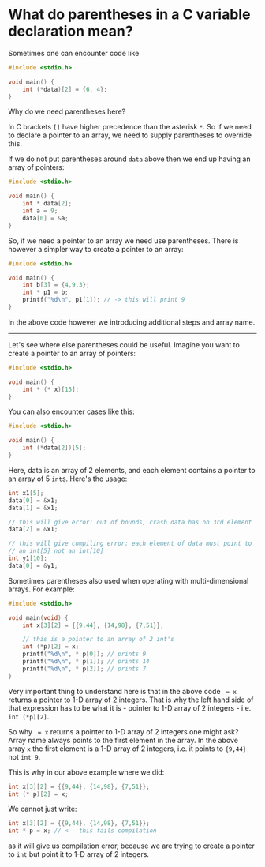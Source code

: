 # What do parentheses in a C variable declaration mean?


Sometimes one can encounter code like

```c
#include <stdio.h>

void main() {
    int (*data)[2] = {6, 4};
}
```

Why do we need parentheses here?

In C brackets `[]` have higher precedence than the asterisk `*`. So if we need to declare a
pointer to an array, we need to supply parentheses to override this.

If we do not put parentheses around `data` above then we end up having an array of
pointers:
```c
#include <stdio.h>

void main() {
    int * data[2];
    int a = 9;
    data[0] = &a;
}
```

So, if we need a pointer to an array we need use parentheses. There is however a  simpler way to create a pointer to an array:
```c
#include <stdio.h>

void main() {
    int b[3] = {4,9,3};
    int * p1 = b;
    printf("%d\n", p1[1]); // -> this will print 9
}
```
In the above code however we introducing additional steps and array name.

---

Let's see where else parentheses could be useful. Imagine you want to create a pointer to an array of pointers:
```c
#include <stdio.h>

void main() {
    int * (* x)[15];
}
```

You can also encounter cases like this:
```c
#include <stdio.h>

void main() {
    int (*data[2])[5];
}
```
Here, data is an array of 2 elements, and each element contains a pointer to an array of 5 `int`s. Here's the usage:

```c
int x1[5];
data[0] = &x1;
data[1] = &x1;

// this will give error: out of bounds, crash data has no 3rd element
data[2] = &x1;

// this will give compiling error: each element of data must point to
// an int[5] not an int[10]
int y1[10];
data[0] = &y1;
```

Sometimes parentheses also used when operating with multi-dimensional arrays. For example:

```c
#include <stdio.h>

void main(void) {
    int x[3][2] = {{9,44}, {14,98}, {7,51}};

    // this is a pointer to an array of 2 int's
    int (*p)[2] = x;
    printf("%d\n", * p[0]); // prints 9
    printf("%d\n", * p[1]); // prints 14
    printf("%d\n", * p[2]); // prints 7
}
```
Very important thing to understand here is that in the above code ` = x` returns a pointer to 1-D array of 2 integers. That is why the left hand side of that expression has to be what it is - pointer to 1-D array of 2 integers - i.e. `int (*p)[2]`.

So why ` = x` returns a pointer to 1-D array of 2 integers one might ask? Array name always points to the first element in the array. In the above array `x` the first element is a 1-D array of 2 integers, i.e. it points to `{9,44}` not `int 9`.

This is why in our above example where we did:
```c
int x[3][2] = {{9,44}, {14,98}, {7,51}};
int (* p)[2] = x;
```
We cannot just write:
```c
int x[3][2] = {{9,44}, {14,98}, {7,51}};
int * p = x; // <-- this fails compilation
```
as it will give us compilation error, because we are trying to create a pointer to `int` but point it to 1-D array of 2 integers.

